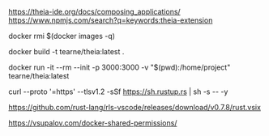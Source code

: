 https://theia-ide.org/docs/composing_applications/
https://www.npmjs.com/search?q=keywords:theia-extension


docker rmi $(docker images -q)

docker build -t tearne/theia:latest .

docker run -it --rm --init -p 3000:3000 -v "$(pwd):/home/project" tearne/theia:latest

curl --proto '=https' --tlsv1.2 -sSf https://sh.rustup.rs | sh -s -- -y

https://github.com/rust-lang/rls-vscode/releases/download/v0.7.8/rust.vsix

https://vsupalov.com/docker-shared-permissions/